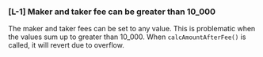 ### [L-1] Maker and taker fee can be greater than 10_000
The maker and taker fees can be set to any value. This is problematic when the values sum up to greater than 10_000. When `calcAmountAfterFee()` is called, it will revert due to overflow.